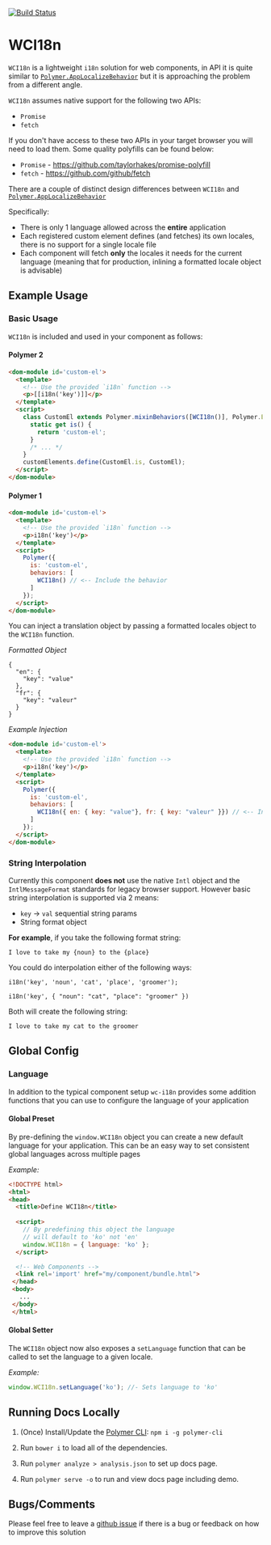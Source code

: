 [![Build Status](https://travis-ci.org/jshcrowthe/wc-i18n.svg?branch=master)](https://travis-ci.org/jshcrowthe/wc-i18n)

# WCI18n

`WCI18n` is a lightweight `i18n` solution for web components, in API it is quite similar to [`Polymer.AppLocalizeBehavior`](https://github.com/PolymerElements/app-localize-behavior) but it is approaching the problem from a different angle.

`WCI18n` assumes native support for the following two APIs:

- `Promise`
- `fetch`

If you don't have access to these two APIs in your target browser you will need to load them. Some quality polyfills can be found below:

- `Promise` - https://github.com/taylorhakes/promise-polyfill
- `fetch` - https://github.com/github/fetch

There are a couple of distinct design differences between `WCI18n` and [`Polymer.AppLocalizeBehavior`](https://github.com/PolymerElements/app-localize-behavior)

Specifically:

- There is only 1 language allowed across the **entire** application
- Each registered custom element defines (and fetches) its own locales, there is no support for a single locale file
- Each component will fetch **only** the locales it needs for the current language (meaning that for production, inlining a formatted locale object is advisable)

## Example Usage

### Basic Usage

`WCI18n` is included and used in your component as follows:

#### Polymer 2

```html
<dom-module id='custom-el'>
  <template>
    <!-- Use the provided `i18n` function -->
    <p>[[i18n('key')]]</p>
  </template>
  <script>
    class CustomEl extends Polymer.mixinBehaviors([WCI18n()], Polymer.Element) {
      static get is() {
        return 'custom-el';
      }
      /* ... */
    }
    customElements.define(CustomEl.is, CustomEl);
  </script>
</dom-module>
```

#### Polymer 1

```html
<dom-module id='custom-el'>
  <template>
    <!-- Use the provided `i18n` function -->
    <p>i18n('key')</p>
  </template>
  <script>
    Polymer({
      is: 'custom-el',
      behaviors: [
        WCI18n() // <-- Include the behavior
      ]
    });
  </script>
</dom-module>
```

You can inject a translation object by passing a formatted locales object to the `WCI18n` function.

_Formatted Object_

```
{
  "en": {
    "key": "value"
  },
  "fr": {
    "key": "valeur"
  }
}
```
_Example Injection_

```html
<dom-module id='custom-el'>
  <template>
    <!-- Use the provided `i18n` function -->
    <p>i18n('key')</p>
  </template>
  <script>
    Polymer({
      is: 'custom-el',
      behaviors: [
        WCI18n({ en: { key: "value"}, fr: { key: "valeur" }}) // <-- Injected translations
      ]
    });
  </script>
</dom-module>
```
### String Interpolation

Currently this component **does not** use the native `Intl` object and the `IntlMessageFormat` standards for legacy browser support. However
basic string interpolation is supported via 2 means:

- `key` -> `val` sequential string params
- String format object

**For example**, if you take the following format string:

```
I love to take my {noun} to the {place}
```

You could do interpolation either of the following ways:

```
i18n('key', 'noun', 'cat', 'place', 'groomer');
```

```
i18n('key', { "noun": "cat", "place": "groomer" })
```

Both will create the following string:

```
I love to take my cat to the groomer
```

## Global Config

### Language

In addition to the typical component setup `wc-i18n` provides some addition functions that you can use to configure the language of your application

#### Global Preset

By pre-defining the `window.WCI18n` object you can create a new default language for your application. 
This can be an easy way to set consistent global languages across multiple pages

_Example:_

```html
<!DOCTYPE html>
<html>
<head>
  <title>Define WCI18n</title>
 
  <script>
    // By predefining this object the language 
    // will default to 'ko' not 'en'
    window.WCI18n = { language: 'ko' };
  </script>

  <!-- Web Components -->
  <link rel='import' href="my/component/bundle.html">
 </head>
 <body>
   ...
 </body>
 </html>
```

#### Global Setter

The `WCI18n` object now also exposes a `setLanguage` function that can be called to set the language to a given locale.

_Example:_

```javascript
window.WCI18n.setLanguage('ko'); //- Sets language to 'ko'
```

## Running Docs Locally

1. (Once) Install/Update the [Polymer CLI](https://www.npmjs.com/package/polymer-cli): ```npm i -g polymer-cli```

1. Run `bower i` to load all of the dependencies.
1. Run `polymer analyze > analysis.json` to set up docs page.
1. Run `polymer serve -o` to run and view docs page including demo.

## Bugs/Comments

Please feel free to leave a [github issue](https://github.com/jshcrowthe/wc-i18n/issues) if there is a bug or feedback on how to improve this solution
